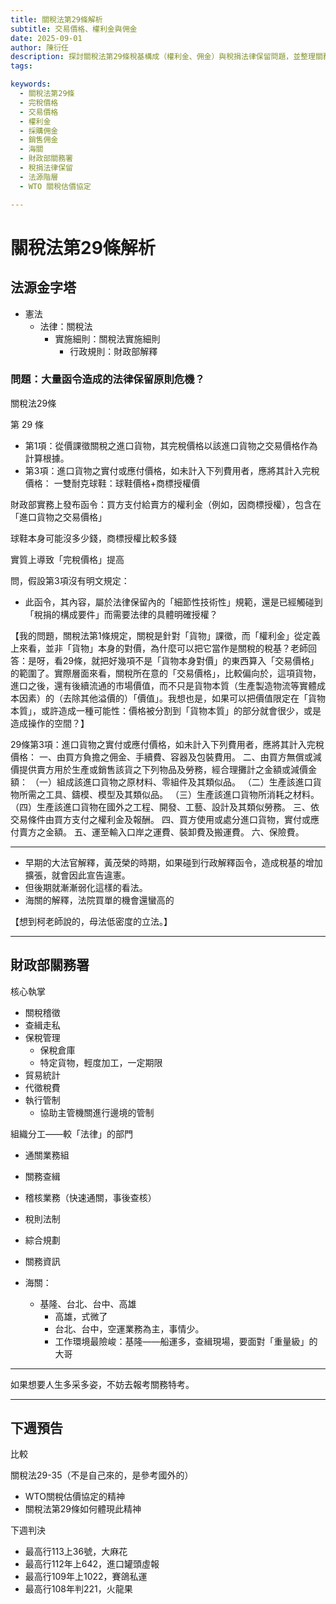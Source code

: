 ```yaml
---
title: 關稅法第29條解析
subtitle: 交易價格、權利金與佣金
date: 2025-09-01
author: 陳衍任
description: 探討關稅法第29條稅基構成（權利金、佣金）與稅捐法律保留問題，並整理關務署實務要點。
tags:

keywords:
  - 關稅法第29條
  - 完稅價格
  - 交易價格
  - 權利金
  - 採購佣金
  - 銷售佣金
  - 海關
  - 財政部關務署
  - 稅捐法律保留
  - 法源階層
  - WTO 關稅估價協定

---
```



# 關稅法第29條解析

## 法源金字塔


- 憲法
  - 法律：關稅法
    - 實施細則：關稅法實施細則
      - 行政規則：財政部解釋

### 問題：大量函令造成的法律保留原則危機？

關稅法29條


第 29 條

- 第1項：從價課徵關稅之進口貨物，其完稅價格以該進口貨物之交易價格作為計算根據。
- 第3項：進口貨物之實付或應付價格，如未計入下列費用者，應將其計入完稅價格：
一雙耐克球鞋：球鞋價格+商標授權價

財政部實務上發布函令：買方支付給賣方的權利金（例如，因商標授權），包含在「進口貨物之交易價格」

球鞋本身可能沒多少錢，商標授權比較多錢

實質上導致「完稅價格」提高


問，假設第3項沒有明文規定：

- 此函令，其內容，屬於法律保留內的「細節性技術性」規範，還是已經觸碰到「稅捐的構成要件」而需要法律的具體明確授權？

【我的問題，關稅法第1條規定，關稅是針對「貨物」課徵，而「權利金」從定義上來看，並非「貨物」本身的對價，為什麼可以把它當作是關稅的稅基？老師回答：是呀，看29條，就把好幾項不是「貨物本身對價」的東西算入「交易價格」的範圍了。實際層面來看，關稅所在意的「交易價格」，比較偏向於，這項貨物，進口之後，還有後續流通的市場價值，而不只是貨物本質（生產製造物流等實體成本因素）的（去除其他溢價的）「價值」。我想也是，如果可以把價值限定在「貨物本質」，或許造成一種可能性：價格被分割到「貨物本質」的部分就會很少，或是造成操作的空間？】


29條第3項：進口貨物之實付或應付價格，如未計入下列費用者，應將其計入完稅價格：
一、由買方負擔之佣金、手續費、容器及包裝費用。
二、由買方無償或減價提供賣方用於生產或銷售該貨之下列物品及勞務，經合理攤計之金額或減價金額：
（一）組成該進口貨物之原材料、零組件及其類似品。
（二）生產該進口貨物所需之工具、鑄模、模型及其類似品。
（三）生產該進口貨物所消耗之材料。
（四）生產該進口貨物在國外之工程、開發、工藝、設計及其類似勞務。
三、依交易條件由買方支付之權利金及報酬。
四、買方使用或處分進口貨物，實付或應付賣方之金額。
五、運至輸入口岸之運費、裝卸費及搬運費。
六、保險費。


---

- 早期的大法官解釋，黃茂榮的時期，如果碰到行政解釋函令，造成稅基的增加擴張，就會因此宣告違憲。
- 但後期就漸漸弱化這樣的看法。
- 海關的解釋，法院買單的機會還蠻高的

【想到柯老師說的，母法低密度的立法。】


---


## 財政部關務署

核心執掌

- 關稅稽徵
- 查緝走私
- 保稅管理
  - 保稅倉庫
  - 特定貨物，輕度加工，一定期限
- 貿易統計
- 代徵稅費
- 執行管制
  - 協助主管機關進行邊境的管制


組織分工——較「法律」的部門

- 通關業務組
- 關務查緝
- 稽核業務（快速通關，事後查核）
- 稅則法制
- 綜合規劃
- 關務資訊


- 海關：
  - 基隆、台北、台中、高雄
    - 高雄，式微了
    - 台北、台中，空運業務為主，事情少。
    - 工作環境最險峻：基隆——船運多，查緝現場，要面對「重量級」的大哥


---

如果想要人生多采多姿，不妨去報考關務特考。


---

## 下週預告

比較

關稅法29-35（不是自己來的，是參考國外的）

- WTO關稅估價協定的精神
- 關稅法第29條如何體現此精神

下週判決

- 最高行113上36號，大麻花
- 最高行112年上642，進口罐頭虛報
- 最高行109年上1022，賽鴿私運
- 最高行108年判221，火龍果
